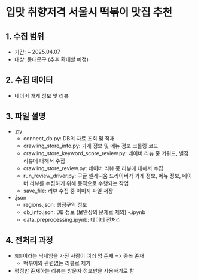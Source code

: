 # 입맛 취향저격 서울시 떡볶이 맛집 추천

## 1. 수집 범위
- 기간: ~ 2025.04.07
- 대상: 동대문구 (추후 확대할 예정)
  
## 2. 수집 데이터
- 네이버 가게 정보 및 리뷰

## 3. 파일 설명
- .py
  - connect_db.py: DB의 자료 조회 및 적재
  - crawling_store_info.py: 가게 정보 및 메뉴 정보 크롤링 코드
  - crawling_store_keyword_score_review.py: 네이버 리뷰 중 키워드, 별점 리뷰에 대해서 수집
  - crawling_store_review.py: 네이버 리뷰 중 리뷰에 대해서 수집
  - run_review_driver.py: 구글 셀레니움 드라이버가 가게 정보, 메뉴 정보, 네이버 리뷰를 수집하기 위해 동적으로 수행되는 작업
  - save_file: 리뷰 수집 중 이미지 파일 저장
- .json
  - regions.json: 행정구역 정보
  - db_info.json: DB 정보 (보안상의 문제로 제외)
-.ipynb
  - data_preprocessing.ipynb: 데이터 전처리

## 4. 전처리 과정
- `회원`이라는 닉네임을 가진 사람이 여러 명 존재 => 중복 존재
  - 떡볶이와 관련없는 리뷰로 제거
- 평점만 존재하는 리뷰는 방문자 정보만을 사용하기로 함
